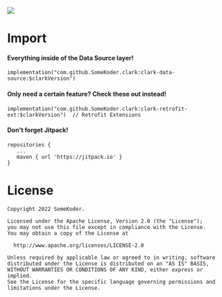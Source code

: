 [![](https://jitpack.io/v/SomeKoder/clark.svg)](https://jitpack.io/#SomeKoder/clark)

# Import

#### Everything inside of the Data Source layer!
    implementation("com.github.SomeKoder.clark:clark-data-source:$clarkVersion")

#### Only need a certain feature? Check these out instead!
    implementation("com.github.SomeKoder.clark:clark-retrofit-ext:$clarkVersion")  // Retrofit Extensions


#### Don't forget Jitpack!

    repositories {
       ...
       maven { url 'https://jitpack.io' }
    }

# License

    Copyright 2022 SomeKoder.

	Licensed under the Apache License, Version 2.0 (the "License");
    you may not use this file except in compliance with the License.
    You may obtain a copy of the License at

      http://www.apache.org/licenses/LICENSE-2.0

    Unless required by applicable law or agreed to in writing, software
    distributed under the License is distributed on an "AS IS" BASIS,
    WITHOUT WARRANTIES OR CONDITIONS OF ANY KIND, either express or implied.
    See the License for the specific language governing permissions and
    limitations under the License.